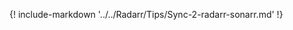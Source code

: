 <!-- markdownlint-disable MD041-->
{! include-markdown '../../Radarr/Tips/Sync-2-radarr-sonarr.md' !}
<!-- markdownlint-enable MD041-->
